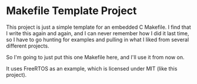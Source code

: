 # Makefile Template Project

This project is just a simple template for an embedded C Makefile. I find that I write this again and
again, and I can never remember how I did it last time, so I have to go hunting for examples and pulling
in what I liked from several different projects.

So I'm going to just put this one Makefile here, and I'll use it from now on.

It uses FreeRTOS as an example, which is licensed under MIT (like this project).

